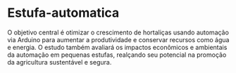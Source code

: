 # Estufa-automatica
O objetivo central é otimizar o crescimento de hortaliças usando automação via Arduino para aumentar a produtividade e conservar recursos como água e energia. O estudo também avaliará os impactos econômicos e ambientais da automação em pequenas estufas, realçando seu potencial na promoção da agricultura sustentável e segura.
